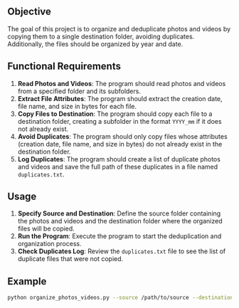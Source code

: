 ## Objective
The goal of this project is to organize and deduplicate photos and videos by copying them to a single destination folder, avoiding duplicates. Additionally, the files should be organized by year and date.

## Functional Requirements

1. **Read Photos and Videos**: The program should read photos and videos from a specified folder and its subfolders.
2. **Extract File Attributes**: The program should extract the creation date, file name, and size in bytes for each file.
3. **Copy Files to Destination**: The program should copy each file to a destination folder, creating a subfolder in the format `YYYY_mm` if it does not already exist.
4. **Avoid Duplicates**: The program should only copy files whose attributes (creation date, file name, and size in bytes) do not already exist in the destination folder.
5. **Log Duplicates**: The program should create a list of duplicate photos and videos and save the full path of these duplicates in a file named `duplicates.txt`.

## Usage

1. **Specify Source and Destination**: Define the source folder containing the photos and videos and the destination folder where the organized files will be copied.
2. **Run the Program**: Execute the program to start the deduplication and organization process.
3. **Check Duplicates Log**: Review the `duplicates.txt` file to see the list of duplicate files that were not copied.

## Example

```bash
python organize_photos_videos.py --source /path/to/source --destination /path/to/destination
